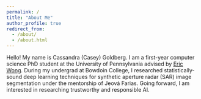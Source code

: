 ```yaml
---
permalink: /
title: "About Me"
author_profile: true
redirect_from: 
  - /about/
  - /about.html
---
```


Hello! My name is Cassandra (Casey) Goldberg. I am a first-year computer science PhD student at the University of Pennsylvania advised by [Eric Wong](https://riceric22.github.io/). During my undergrad at Bowdoin College, I researched statistically-sound deep learning techniques for synthetic aperture radar (SAR) image segmentation under the mentorship of Jeová Farias. Going forward, I am interested in researching trustworthy and responsible AI. 